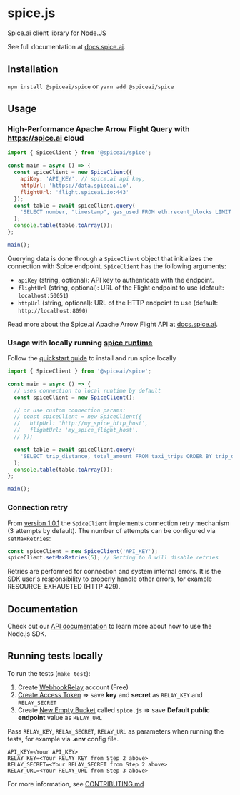# spice.js

Spice.ai client library for Node.JS

See full documentation at [docs.spice.ai](https://docs.spice.ai/sdks/node.js-sdk).

## Installation

`npm install @spiceai/spice` or `yarn add @spiceai/spice`

## Usage

### High-Performance Apache Arrow Flight Query with <https://spice.ai> cloud

```js
import { SpiceClient } from '@spiceai/spice';

const main = async () => {
  const spiceClient = new SpiceClient({
    apiKey: 'API_KEY', // spice.ai api key,
    httpUrl: 'https://data.spiceai.io',
    flightUrl: 'flight.spiceai.io:443'
  });
  const table = await spiceClient.query(
    'SELECT number, "timestamp", gas_used FROM eth.recent_blocks LIMIT 10'
  );
  console.table(table.toArray());
};

main();
```

Querying data is done through a `SpiceClient` object that initializes the connection with Spice endpoint. `SpiceClient` has the following arguments:

- `apiKey` (string, optional): API key to authenticate with the endpoint.
- `flightUrl` (string, optional): URL of the Flight endpoint to use (default: `localhost:50051`)
- `httpUrl` (string, optional): URL of the HTTP endpoint to use (default: `http://localhost:8090`)

Read more about the Spice.ai Apache Arrow Flight API at [docs.spice.ai](https://docs.spice.ai/api/sql-query-api/apache-arrow-flight-api).

### Usage with locally running [spice runtime](https://github.com/spiceai/spiceai)

Follow the [quickstart guide](https://docs.spiceai.org/getting-started) to install and run spice locally

```js
import { SpiceClient } from '@spiceai/spice';

const main = async () => {
  // uses connection to local runtime by default
  const spiceClient = new SpiceClient();

  // or use custom connection params:
  // const spiceClient = new SpiceClient({
  //   httpUrl: 'http://my_spice_http_host',
  //   flightUrl: 'my_spice_flight_host',
  // });

  const table = await spiceClient.query(
    'SELECT trip_distance, total_amount FROM taxi_trips ORDER BY trip_distance DESC LIMIT 10;'
  );
  console.table(table.toArray());
};

main();
```

### Connection retry

From [version 1.0.1](https://github.com/spiceai/spice.js/releases/tag/v1.0.1) the `SpiceClient` implements connection retry mechanism (3 attempts by default).
The number of attempts can be configured via `setMaxRetries`:

```js
const spiceClient = new SpiceClient('API_KEY');
spiceClient.setMaxRetries(5); // Setting to 0 will disable retries
```

Retries are performed for connection and system internal errors. It is the SDK user's responsibility to properly
handle other errors, for example RESOURCE_EXHAUSTED (HTTP 429).

## Documentation

Check out our [API documentation](https://docs.spice.ai/sdks/node.js-sdk) to learn more about how to use the Node.js SDK.

## Running tests locally

To run the tests (`make test`):

1. Create [WebhookRelay](https://webhookrelay.com/) account (Free)
2. [Create Access Token](https://my.webhookrelay.com/tokens) => save **key** and **secret** as `RELAY_KEY` and `RELAY_SECRET`
3. Create [New Empty Bucket](https://my.webhookrelay.com/buckets) called `spice.js` => save **Default public endpoint** value as `RELAY_URL`

Pass `RELAY_KEY`, `RELAY_SECRET`, `RELAY_URL` as parameters when running the tests, for example via **.env** config file.

```env
API_KEY=<Your API_KEY>
RELAY_KEY=<Your RELAY_KEY from Step 2 above>
RELAY_SECRET=<Your RELAY_SECRET from Step 2 above>
RELAY_URL=<Your RELAY_URL from Step 3 above>
```

For more information, see [CONTRIBUTING.md](./CONTRIBUTING.md)
